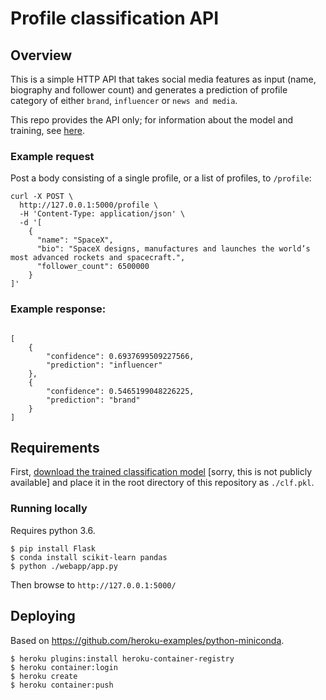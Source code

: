 # Profile classification API

## Overview

This is a simple HTTP API that takes social media features as input (name, biography and follower count) and generates a prediction of profile category of either `brand`, `influencer` or `news and media`.

This repo provides the API only; for information about the model and training, see [here](https://github.com/Waldo000000/profile_type_training).

### Example request

Post a body consisting of a single profile, or a list of profiles, to `/profile`:

```
curl -X POST \
  http://127.0.0.1:5000/profile \
  -H 'Content-Type: application/json' \
  -d '[
    {
      "name": "SpaceX",
      "bio": "SpaceX designs, manufactures and launches the world’s most advanced rockets and spacecraft.",
      "follower_count": 6500000
    }
]'
```

### Example response:
```

[
    {
        "confidence": 0.6937699509227566,
        "prediction": "influencer"
    },
    {
        "confidence": 0.5465199048226225,
        "prediction": "brand"
    }
]
```

## Requirements

First, [download the trained classification model](https://drive.google.com/file/d/1EWrjN9o3F53An2jmP62Xctt1Zdl5vnYu/view) [sorry, this is not publicly available] and place it in the root directory of this repository as `./clf.pkl`.

### Running locally

Requires python 3.6.

```
$ pip install Flask
$ conda install scikit-learn pandas
$ python ./webapp/app.py
```

Then browse to `http://127.0.0.1:5000/`

## Deploying

Based on https://github.com/heroku-examples/python-miniconda.

```
$ heroku plugins:install heroku-container-registry
$ heroku container:login
$ heroku create
$ heroku container:push 
```

